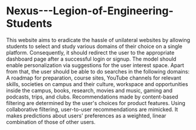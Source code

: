 # Nexus---Legion-of-Engineering-Students
This website aims to eradicate the hassle of unilateral websites by allowing students to select and
study various domains of their choice on a single platform. Consequently, it should redirect the
user to the appropriate dashboard page after a successful login or signup. The model should enable
personalization via suggestions for the user interest space. Apart from that, the user should be able
to do searches in the following domains:
A roadmap for preparation, course sites, YouTube channels for relevant skills, societies on campus
and their culture, workspace and opportunities inside the campus, books, research, movies and
music, gaming and podcasts, trips, and clubs. Recommendations made by content-based filtering
are determined by the user's choices for product features. Using collaborative filtering,
user-to-user recommendations are mimicked. It makes predictions about users' preferences as a
weighted, linear combination of those of other users.

 
